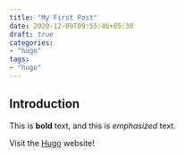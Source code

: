 ```yaml
---
title: "My First Post"
date: 2020-12-09T09:55:46+05:30
draft: true
categories:
- "hugo"
tags:
- "hugo"
---
```


## Introduction

This is **bold** text, and this is *emphasized* text.

Visit the [Hugo](https://gohugo.io) website!
